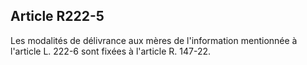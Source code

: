 ## Article R222-5

Les modalités de délivrance aux mères de l'information mentionnée à l'article L. 222-6 sont fixées à l'article
R. 147-22.

